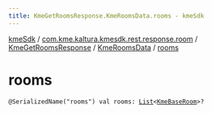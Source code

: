 ```yaml
---
title: KmeGetRoomsResponse.KmeRoomsData.rooms - kmeSdk
---
```


[kmeSdk](../../../index.html) / [com.kme.kaltura.kmesdk.rest.response.room](../../index.html) / [KmeGetRoomsResponse](../index.html) / [KmeRoomsData](index.html) / [rooms](./rooms.html)

# rooms

`@SerializedName("rooms") val rooms: `[`List`](https://kotlinlang.org/api/latest/jvm/stdlib/kotlin.collections/-list/index.html)`<`[`KmeBaseRoom`](../../-kme-base-room/index.html)`>?`